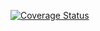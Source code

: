[![Coverage Status](https://coveralls.io/repos/github/Milerius/shiva/badge.svg?branch=master)](https://coveralls.io/github/Milerius/shiva?branch=master)
